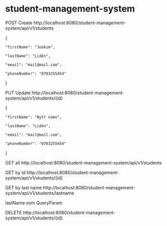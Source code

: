 # student-management-system

POST Create
http://localhost:8080/student-management-system/api/v1/students

  {
  
	"firstName": "Joakim",
  
	"lastName": "Lidén",
  
	"email": "mail@mail.com",
  
	"phoneNumber": "0703255454"
  }


PUT Update
http://localhost:8080/student-management-system/api/v1/students/{id}

{
  
	"firstName": "Nytt namn",
  
	"lastName": "Lidén",
  
	"email": "mail@mail.com",
  
	"phoneNumber": "0703255454"
  }


GET all
http://localhost:8080/student-management-system/api/v1/students

GET by id
http://localhost:8080/student-management-system/api/v1/students/{id}

GET by last name
http://localhost:8080/student-management-system/api/v1/students/lastname

lastName som QueryParam

DELETE
http://localhost:8080/student-management-system/api/v1/students/{id}
